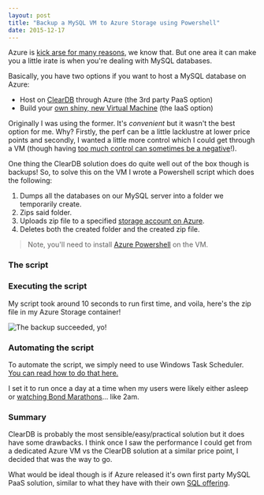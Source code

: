```yaml
---
layout: post
title: "Backup a MySQL VM to Azure Storage using Powershell"
date: 2015-12-17
---
```


Azure is [kick arse for many reasons](//worldsgreatestazuredemo.com/), we know that. But one area it can make you a little irate is when you're dealing with MySQL databases.

Basically, you have two options if you want to host a MySQL database on Azure:

* Host on [ClearDB](//www.cleardb.com/pricing.view) through Azure (the 3rd party PaaS option)
* Build your [own shiny, new Virtual Machine](//azure.microsoft.com/en-us/documentation/articles/virtual-machines-mysql-windows-server-2008r2/) (the IaaS option)

Originally I was using the former. It's *convenient* but it wasn't the best option for me. Why? Firstly, the perf can be a little lacklustre at lower price points and secondly, I wanted a little more control which I could get through a VM (though having [too much control can sometimes be a negative](//www.troyhunt.com/2014/01/with-great-azure-vm-comes-great.html)!).

One thing the ClearDB solution does do quite well out of the box though is backups! So, to solve this on the VM I wrote a Powershell script which does the following:

1. Dumps all the databases on our MySQL server into a folder we temporarily create.
2. Zips said folder.
3. Uploads zip file to a specified [storage account on Azure](//azure.microsoft.com/en-us/documentation/articles/storage-create-storage-account/).
4. Deletes both the created folder and the created zip file.

> Note, you'll need to install [Azure Powershell](//azure.microsoft.com/en-us/documentation/articles/powershell-install-configure/) on the VM.

### The script
<script src="//gist.github.com/NickBrooks/1573be04c7fbb806fa97.js"></script>

### Executing the script

My script took around 10 seconds to run first time, and voila, here's the zip file in my Azure Storage container!

![The backup succeeded, yo!](//i.imgur.com/E0luBf5.png)

### Automating the script
To automate the script, we simply need to use Windows Task Scheduler. [You can read how to do that here.](//blogs.technet.com/b/heyscriptingguy/archive/2012/08/11/weekend-scripter-use-the-windows-task-scheduler-to-run-a-windows-powershell-script.aspx)

I set it to run once a day at a time when my users were likely either asleep or [watching Bond Marathons](//www.youtube.com/watch?v=aRrNlh-UaGg)... like 2am.

### Summary

ClearDB is probably the most sensible/easy/practical solution but it does have some drawbacks. I think once I saw the performance I could get from a dedicated Azure VM vs the ClearDB solution at a similar price point, I decided that was the way to go.

What would be ideal though is if Azure released it's own first party MySQL PaaS solution, similar to what they have with their own [SQL offering](//azure.microsoft.com/en-us/services/sql-database/).